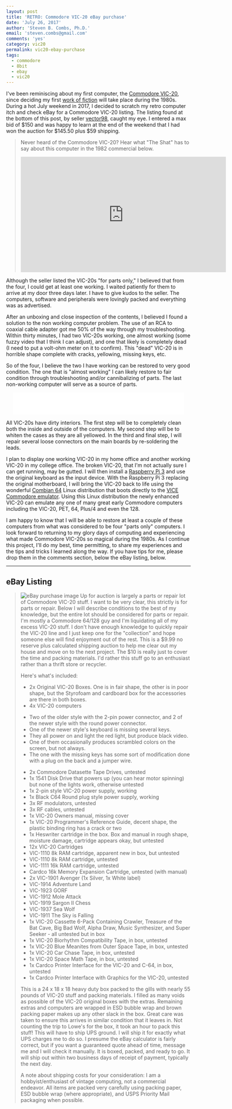 ```yaml
---
layout: post
title: 'RETRO: Commodore VIC-20 eBay purchase'
date: 'July 26, 2017'
author: 'Steven B. Combs, Ph.D.'
email: 'steven.combs@gmail.com'
comments: 'yes'
category: vic20
permalink: vic20-ebay-purchase
tags:
  - commodore
  - 8bit
  - ebay
  - vic20
---
```


I've been reminiscing about my first computer, the [Commodore VIC-20][1], since deciding my first [work of fiction][2] will take place during the 1980s. During a hot July weekend in 2017, I decided to scratch my retro computer itch and check eBay for a Commodore VIC-20 listing. The listing found at the bottom of this post, by seller [vector98][3], caught my eye. I entered a max bid of $150 and was happy to learn at the end of the weekend that I had won the auction for $145.50 plus $59 shipping.

> Never heard of the Commodore VIC-20? Hear what "The Shat" has to say about this computer in the 1982 commercial below.
>
>  <iframe width="560" height="315" src="https://www.youtube.com/embed/-V-bPLmtAFg" frameborder="0" allowfullscreen></iframe>

<p></p>

Although the seller listed the VIC-20s "for parts only," I believed that from the four, I could get at least one working. I waited patiently for them to arrive at my door three days later. I have to give kudos to the seller. The computers, software and peripherals were lovingly packed and everything was as advertised.

After an unboxing and close inspection of the contents, I believed I found a solution to the non working computer problem. The use of an RCA to coaxial cable adapter got me 50% of the way through my troubleshooting. Within thirty minutes, I had two VIC-20s working, one almost working (some fuzzy video that I think I can adjust), and one that likely is completely dead (I need to put a volt-ohm meter on it to confirm). This "dead" VIC-20 is in horrible shape complete with cracks, yellowing, missing keys, etc.

So of the four, I believe the two I have working can be restored to very good condition. The one that is "almost working" I can likely restore to fair condition through troubleshooting and/or cannibalizing of parts. The last non-working computer will serve as a source of parts.

<p><center><iframe src="//rcm-na.amazon-adsystem.com/e/cm?o=1&p=26&l=ur1&category=computers_accesories&banner=1F7Q9NHQ9S6JKBM0DFG2&f=ifr&linkID=728565b53953954edb9f44e3da4153cd&t=stevenccom-20&tracking_id=stevenccom-20" width="468" height="60" scrolling="no" border="0" marginwidth="0" style="border:none;" frameborder="0"></iframe></center></p>

All VIC-20s have dirty interiors. The first step will be to completely clean both the inside and outside of the computers. My second step will be to whiten the cases as they are all yellowed. In the third and final step, I will repair several loose connectors on the main boards by re-soldering the leads.

I plan to display one working VIC-20 in my home office and another working VIC-20 in my college office. The broken VIC-20, that I'm not actually sure I can get running, may be gutted. I will then install a [Raspberry Pi 3][4] and use the original keyboard as the input device. With the Raspberry Pi 3 replacing the original motherboard, I will bring the VIC-20 back to life using the wonderful [Combian 64][5] Linux distribution that boots directly to the [VICE Commodore emulator][6]. Using this Linux distribution the newly enhanced VIC-20 can emulate any one of many great early Commodore computers including the VIC-20, PET, 64, Plus/4 and even the 128.

I am happy to know that I will be able to restore at least a couple of these computers from what was considered to be four "parts only" computers. I look forward to returning to my glory days of computing and experiencing what made Commodore VIC-20s so magical during the 1980s. As I continue this project, I'll do my best, time permitting, to share my experiences and the tips and tricks I learned along the way. If you have tips for me, please drop them in the comments section, below the eBay listing, below.

----

## eBay Listing

> ![][image-1]
> Up for auction is largely a parts or repair lot of Commodore VIC-20 stuff. I want to be very clear, this strictly is for parts or repair. Below I will describe conditions to the best of my knowledge, but the entire lot should be considered for parts or repair. I'm mostly a Commodore 64/128 guy and I'm liquidating all of my excess VIC-20 stuff. I don't have enough knowledge to quickly repair the VIC-20 line and I just keep one for the "collection" and hope someone else will find enjoyment out of the rest. This is a $9.99 no reserve plus calculated shipping auction to help me clear out my house and move on to the next project. The $10 is really just to cover the time and packing materials. I'd rather this stuff go to an enthusiast rather than a thrift store or recycler.
>
> Here's what's included:
>
> * 2x Original VIC-20 Boxes. One is in fair shape, the other is in poor shape, but the Styrofoam and cardboard box for the accessories are there in both boxes.
> * 4x VIC-20 computers
>  - Two of the older style with the 2-pin power connector, and 2 of the newer style with the round power connector.
>   - One of the newer style's keyboard is missing several keys.
>   - They all power on and light the red light, but produce black video.
>   - One of them occasionally produces scrambled colors on the screen, but not always.
>   - The one with the missing keys has some sort of modification done with a plug on the back and a jumper wire.
> * 2x Commodore Datasette Tape Drives, untested
> * 1x 1541 Disk Drive that powers up (you can hear motor spinning) but none of the lights work, otherwise untested
> * 1x 2-pin style VIC-20 power supply, working
> * 1x Black C64 Round plug style power supply, working
> * 3x RF modulators, untested
> * 3x RF cables, untested
> * 1x VIC-20 Owners manual, missing cover
> * 1x VIC-20 Programmer's Reference Guide, decent shape, the plastic binding ring has a crack or two
> * 1x Heswriter cartridge in the box. Box and manual in rough shape, moisture damage, cartridge appears okay, but untested
> * 12x VIC-20 Cartridges
> * VIC-1110 8k RAM cartridge, apparent new in box, but untested
> * VIC-1110 8k RAM cartridge, untested
> * VIC-1111 16k RAM cartridge, untested
> * Cardco 16k Memory Expansion Cartridge, untested (with manual)
> * 2x VIC-1901 Avenger (1x Silver, 1x White label)
> * VIC-1914 Adventure Land
> * VIC-1923 GORF
> * VIC-1912 Mole Attack
> * VIC-1919 Sargon II Chess
> * VIC-1937 Sea Wolf
> * VIC-1911 The Sky is Falling
> * 1x VIC-20 Cassette 6-Pack Containing Crawler, Treasure of the Bat Cave, Big Bad Wolf, Alpha Draw, Music Synthesizer, and Super Seeker - all untested but in box
> * 1x VIC-20 Biorhythm Compatibility Tape, in box, untested
> * 1x VIC-20 Blue Meanites from Outer Space Tape, in box, untested
> * 1x VIC-20 Car Chase Tape, in box, untested
> * 1x VIC-20 Space Math Tape, in box, untested
> * 1x Cardco Printer Interface for the VIC-20 and C-64, in box, untested
> * 1x Cardco Printer Interface with Graphics for the VIC-20, untested
>
> This is a 24 x 18 x 18 heavy duty box packed to the gills with nearly 55 pounds of VIC-20 stuff and packing materials. I filled as many voids as possible of the VIC-20 original boxes with the extras. Remaining extras and computers are wrapped in ESD bubble wrap and brown packing paper makes up any other slack in the box. Great care was taken to ensure this arrives in similar condition that it leaves in. Not counting the trip to Lowe's for the box, it took an hour to pack this stuff! This will have to ship UPS ground. I will ship it for exactly what UPS charges me to do so. I presume the eBay calculator is fairly correct, but if you want a guaranteed quote ahead of time, message me and I will check it manually. It is boxed, packed, and ready to go. It will ship out within two business days of receipt of payment, typically the next day.
>
> A note about shipping costs for your consideration: I am a hobbyist/enthusiast of vintage computing, not a commercial endeavor. All items are packed very carefully using packing paper, ESD bubble wrap (where appropriate), and USPS Priority Mail packaging when possible.

[1]:	https://en.wikipedia.org/wiki/Commodore_VIC-20
[2]:	http://www.stevencombs.com/writing/2017/07/04/book-and-ulysses-timeline.html
[3]:	http://www.ebay.com/usr/vector98?_trksid=p2047675.l2559
[4]:	http://amzn.to/2tLhWGh
[5]:	https://cmaiolino.wordpress.com/combian-64-v2/
[6]:	http://vice-emu.sourceforge.net/

[image-1]:	http://www.stevencombs.com/images/posts/vic-20-ebay.jpg "eBay purchase image"
